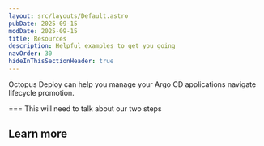 ```yaml
---
layout: src/layouts/Default.astro
pubDate: 2025-09-15
modDate: 2025-09-15
title: Resources
description: Helpful examples to get you going
navOrder: 30
hideInThisSectionHeader: true
---
```


Octopus Deploy can help you manage your Argo CD applications navigate lifecycle promotion.

===
This will need to talk about our two steps

## Learn more


